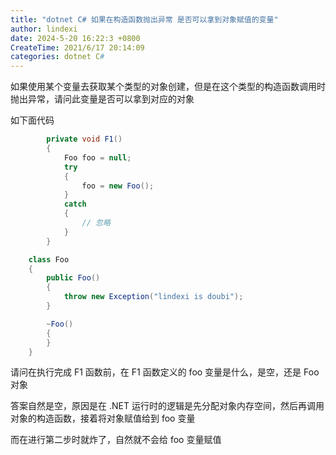 ```yaml
---
title: "dotnet C# 如果在构造函数抛出异常 是否可以拿到对象赋值的变量"
author: lindexi
date: 2024-5-20 16:22:3 +0800
CreateTime: 2021/6/17 20:14:09
categories: dotnet C#
---
```


如果使用某个变量去获取某个类型的对象创建，但是在这个类型的构造函数调用时抛出异常，请问此变量是否可以拿到对应的对象

<!--more-->


<!-- CreateTime:2021/6/17 20:14:09 -->

<!-- 发布 -->

如下面代码

```csharp
        private void F1()
        {
            Foo foo = null;
            try
            {
                foo = new Foo();
            }
            catch
            {
                // 忽略
            }
        }

    class Foo
    {
        public Foo()
        {
            throw new Exception("lindexi is doubi");
        }

        ~Foo()
        {
        }
    }
```

请问在执行完成 F1 函数前，在 F1 函数定义的 foo 变量是什么，是空，还是 Foo 对象

答案自然是空，原因是在 .NET 运行时的逻辑是先分配对象内存空间，然后再调用对象的构造函数，接着将对象赋值给到 foo 变量

而在进行第二步时就炸了，自然就不会给 foo 变量赋值


